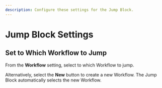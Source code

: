 ```yaml
---
description: Configure these settings for the Jump Block.
---
```


# Jump Block Settings

## Set to Which Workflow to Jump

From the **Workflow** setting, select to which Workflow to jump.

Alternatively, select the **New** button to create a new Workflow. The Jump Block automatically selects the new Workflow.
